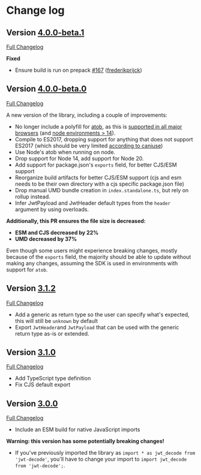 # Change log

## Version [4.0.0-beta.1](https://github.com/auth0/jwt-decode/releases/tag/v4.0.0-beta.1)

[Full Changelog](https://github.com/auth0/jwt-decode/compare/v4.0.0-beta.0..v4.0.0-beta.1)

**Fixed**
- Ensure build is run on prepack [\#167](https://github.com/auth0/jwt-decode/pull/167) ([frederikprijck](https://github.com/frederikprijck))

## Version [4.0.0-beta.0](https://github.com/auth0/jwt-decode/releases/tag/v4.0.0-beta.0)

[Full Changelog](https://github.com/auth0/jwt-decode/compare/v3.1.2..v4.0.0-beta.0)

A new version of the library, including a couple of improvements:

- No longer include a polyfill for [atob](https://developer.mozilla.org/en-US/docs/Web/API/atob), as this is [supported in all major browsers](https://caniuse.com/?search=atob) (and [node environments > 14](https://developer.mozilla.org/en-US/docs/Web/API/atob#browser_compatibility)).
- Compile to ES2017, dropping support for anything that does not support ES2017 (which should be very limited [according to caniuse](https://caniuse.com/?search=es2017))
- Use Node's atob when running on node.
- Drop support for Node 14, add support for Node 20.
- Add support for package.json's `exports` field, for better CJS/ESM support
- Reorganize build artifacts for better CJS/ESM support (cjs and esm needs to be their own directory with a cjs specific package.json file)
- Drop manual UMD bundle creation in `index.standalone.ts`, but rely on rollup instead.
- Infer JwtPayload and JwtHeader default types from the `header` argument by using overloads.

**Additionally, this PR ensures the file size is decreased:**

- **ESM and CJS decreased by 22%**
- **UMD decreased by 37%**

Even though some users might experience breaking changes, mostly because of the `exports` field, the majority should be able to update without making any changes, assuming the SDK is used in environments with support for `atob`.

## Version [3.1.2](https://github.com/auth0/jwt-decode/releases/tag/v3.1.2)

[Full Changelog](https://github.com/auth0/jwt-decode/compare/v3.1.1..v3.1.2)

- Add a generic as return type so the user can specify what's expected, this will still be `unknown` by default
- Export `JwtHeader`and `JwtPayload` that can be used with the generic return type as-is or extended.

## Version [3.1.0](https://github.com/auth0/jwt-decode/releases/tag/v3.1.0)

[Full Changelog](https://github.com/auth0/jwt-decode/compare/v3.0.0..v3.1.0)

- Add TypeScript type definition
- Fix CJS default export

## Version [3.0.0](https://github.com/auth0/jwt-decode/releases/tag/v3.0.0)

[Full Changelog](https://github.com/auth0/jwt-decode/compare/v2.0.0..v3.0.0)

- Include an ESM build for native JavaScript imports

**Warning: this version has some potentially breaking changes!**

- If you've previously imported the library as `import * as jwt_decode from 'jwt-decode'`, you'll have to change your import to `import jwt_decode from 'jwt-decode';`.
